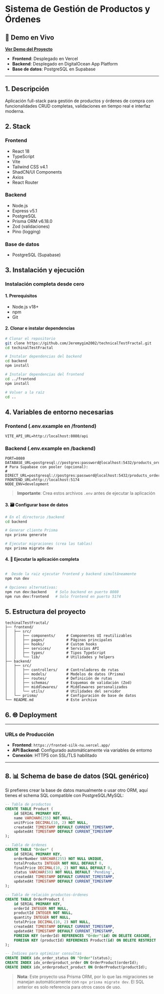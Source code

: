 # Sistema de Gestión de Productos y Órdenes

## 🚀 Demo en Vivo
**[Ver Demo del Proyecto](https://technical-test-fractal.vercel.app/)**

- **Frontend**: Desplegado en Vercel
- **Backend**: Desplegado en DigitalOcean App Platform
- **Base de datos**: PostgreSQL en Supabase

---

## 1. Descripción
Aplicación full-stack para gestión de productos y órdenes de compra con funcionalidades CRUD completas, validaciones en tiempo real e interfaz moderna.

## 2. Stack

### Frontend
- React 18
- TypeScript
- Vite
- Tailwind CSS v4.1
- ShadCN/UI Components
- Axios
- React Router

### Backend
- Node.js
- Express v5.1
- PostgreSQL
- Prisma ORM v6.18.0
- Zod (validaciones)
- Pino (logging)

### Base de datos
- PostgreSQL (Supabase)

## 3. Instalación y ejecución

### Instalación completa desde cero

#### 1. Prerequisitos
- Node.js v18+ 
- npm 
- Git

#### 2. Clonar e instalar dependencias
```bash
# Clonar el repositorio
git clone https://github.com/Jeremygim2002/technicalTestFractal.git
cd techinalTestFractal

# Instalar dependencias del backend
cd backend
npm install

# Instalar dependencias del frontend
cd ../frontend
npm install

# Volver a la raíz
cd ..
```

## 4. Variables de entorno necesarias

### Frontend (.env.example en /frontend)
```env
VITE_API_URL=http://localhost:8080/api
```

### Backend (.env.example en /backend)  
```env
PORT=8080
DATABASE_URL=postgresql://postgres:password@localhost:5432/products_orders_db
# Para Supabase con pooler (opcional):
# DIRECT_URL=postgresql://postgres:password@localhost:5432/products_orders_db
FRONTEND_URL=http://localhost:5174
NODE_ENV=development
```

> **Importante**: Crea estos archivos `.env` antes de ejecutar la aplicación

#### 3. 🗃️ Configurar base de datos
```bash
# En el directorio /backend
cd backend

# Generar cliente Prisma
npx prisma generate

# Ejecutar migraciones (crea las tablas)
npx prisma migrate dev
```

#### 4. 🚀 Ejecutar la aplicación completa
```bash

#  Desde la raiz ejecutar frontend y backend simultáneamente
npm run dev

# Opciones alternativas:
npm run dev:backend    # Solo backend en puerto 8080
npm run dev:frontend   # Solo frontend en puerto 5174
```

## 5. Estructura del proyecto
```
techinalTestFractal/
├── frontend/               
│   ├── src/
│   │   ├── components/     # Componentes UI reutilizables
│   │   ├── pages/          # Páginas principales
│   │   ├── hooks/          # Custom hooks
│   │   ├── services/       # Servicios API
│   │   ├── types/          # Tipos TypeScript
│   │   └── lib/            # Utilidades y helpers
├── backend/               
│   ├── src/
│   │   ├── controllers/    # Controladores de rutas
│   │   ├── models/         # Modelos de datos (Prisma)
│   │   ├── routes/         # Definición de rutas
│   │   ├── schemas/        # Esquemas de validación (Zod)
│   │   ├── middlewares/    # Middlewares personalizados
│   │   └── utils/          # Utilidades del servidor
│   └── prisma/             # Configuración de base de datos
└── README.md               # Este archivo
```



## 6. 🌐 Deployment
---
### URLs de Producción
- **Frontend**: `https://fronted-silk-nu.vercel.app/`
- **API Backend**: Configurado automáticamente via variables de entorno
- **Conexión**: HTTPS con SSL/TLS habilitado

---

## 8. 📊 Schema de base de datos (SQL genérico)

Si prefieres crear la base de datos manualmente o usar otro ORM, aquí tienes el schema SQL compatible con PostgreSQL/MySQL:

```sql
-- Tabla de productos
CREATE TABLE Product (
    id SERIAL PRIMARY KEY,
    name VARCHAR(255) NOT NULL,
    unitPrice DECIMAL(10, 2) NOT NULL,
    createdAt TIMESTAMP DEFAULT CURRENT_TIMESTAMP,
    updatedAt TIMESTAMP DEFAULT CURRENT_TIMESTAMP
);

-- Tabla de órdenes
CREATE TABLE "Order" (
    id SERIAL PRIMARY KEY,
    orderNumber VARCHAR(255) NOT NULL UNIQUE,
    totalProducts INTEGER NOT NULL DEFAULT 0,
    finalPrice DECIMAL(10, 2) NOT NULL DEFAULT 0,
    status VARCHAR(50) NOT NULL DEFAULT 'Pending',
    createdAt TIMESTAMP DEFAULT CURRENT_TIMESTAMP,
    updatedAt TIMESTAMP DEFAULT CURRENT_TIMESTAMP
);

-- Tabla de relación productos-órdenes
CREATE TABLE OrderProduct (
    id SERIAL PRIMARY KEY,
    orderId INTEGER NOT NULL,
    productId INTEGER NOT NULL,
    quantity INTEGER NOT NULL,
    totalPrice DECIMAL(10, 2) NOT NULL,
    createdAt TIMESTAMP DEFAULT CURRENT_TIMESTAMP,
    updatedAt TIMESTAMP DEFAULT CURRENT_TIMESTAMP,
    FOREIGN KEY (orderId) REFERENCES "Order"(id) ON DELETE CASCADE,
    FOREIGN KEY (productId) REFERENCES Product(id) ON DELETE RESTRICT
);

-- Índices para optimizar consultas
CREATE INDEX idx_order_status ON "Order"(status);
CREATE INDEX idx_orderproduct_order ON OrderProduct(orderId);
CREATE INDEX idx_orderproduct_product ON OrderProduct(productId);
```

> **Nota**: Este proyecto usa Prisma ORM, por lo que las migraciones se manejan automáticamente con `npx prisma migrate dev`. El SQL anterior es solo referencia para otros casos de uso.